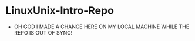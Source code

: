 # LinuxUnix-Intro-Repo
 
* OH GOD I MADE A CHANGE HERE ON MY LOCAL MACHINE WHILE THE REPO IS OUT OF SYNC!
